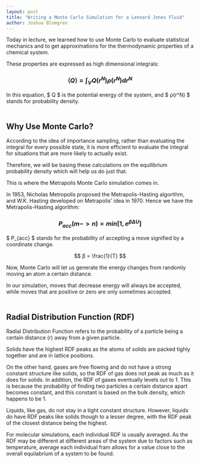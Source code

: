 ```yaml
---
layout: post
title: "Writing a Monte Carlo Simulation for a Lennard Jones Fluid"
author: Joshua Blomgren
---
```


Today in lecture, we learned how to use Monte Carlo to evaluate statistical mechanics and to get approximations for the thermodynamic properties of a chemical system. 

These properties are expressed as high dimensional integrals: 

### $$ ⟨Q⟩ = \int_V Q(r^N)ρ(r^N)dr^N $$


In this equation, $ Q $ is the potential energy of the system, and $ ρ(r^N) $ stands for probability density. <br>
<br>

## Why Use Monte Carlo?
According to the idea of importance sampling, rather than evaluating the integral for every possible state, it is more efficient to evaluate the integral for situations that are more likely to actually exist.

Therefore, we will be basing these calculations on the equilibrium probability density which will help us do just that. 

This is where the Metrapolis Monte Carlo simulation comes in. 

In 1953, Nicholas Metropolis proposed the Metrapolis-Hasting algorithm, and W.K. Hasting developed on Metrapolis' idea in 1970. Hence we have the Metrapolis-Hasting algorithm:

### $$ P_{acc} (m->n) = min [1, e^{βΔU}] $$

$ P_{acc} $ stands for the probability of accepting a move signified by a coordinate change. 

$$ β =  \frac{1}{T} $$

Now, Monte Carlo will let us generate the energy changes from randomly moving an atom a certain distance. 

In our simulation, moves that decrease energy will always be accepted, while moves that are positive or zero are only sometimes accepted. 
<br>
<br>

## Radial Distribution Function (RDF)
Radial Distribution Function refers to the probability of a particle being a certain distance (r) away from a given particle. 

Solids have the highest RDF peaks as the atoms of solids are packed tighly together and are in lattice positions. 

On the other hand, gases are free flowing and do not have a strong constant structure like solids, so the RDF of gas does not peak as much as it does for solids. In addition, the RDF of gases eventually levels out to 1. This is because the probability of finding two particles a certain distance apart becomes constant, and this constant is based on the bulk density, which happens to be 1. 

Liquids, like gas, do not stay in a tight constant structure. However, liquids do have RDF peaks like solids though to a lesser degree, with the RDF peak of the closest distance being the highest.

For molecular simulations, each individual RDF is usually averaged.  As the RDF may be different at different areas of the system due to factors such as temperature, average each individual fram allows for a value close to the overall equilabrium of a system to be found. 